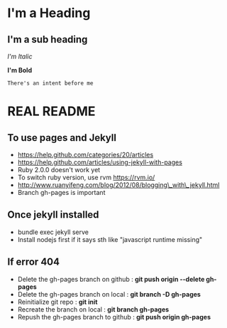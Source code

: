 I'm a Heading
==========

I'm a sub heading
----------

*I'm Italic*

**I'm Bold**

	There's an intent before me

REAL README
==========
To use pages and Jekyll
----------
- https://help.github.com/categories/20/articles
- https://help.github.com/articles/using-jekyll-with-pages
- Ruby 2.0.0 doesn't work yet
- To switch ruby version, use rvm https://rvm.io/
- http://www.ruanyifeng.com/blog/2012/08/blogging\_with\_jekyll.html
- Branch gh-pages is important

Once jekyll installed
----------
- bundle exec jekyll serve
- Install nodejs first if it says sth like "javascript runtime missing"

If error 404
----------
- Delete the gh-pages branch on github : **git push origin --delete gh-pages**
- Delete the gh-pages branch on local : **git branch -D gh-pages**
- Reinitialize git repo : **git init**
- Recreate the branch on local : **git branch gh-pages**
- Repush the gh-pages branch to github : **git push origin gh-pages**




